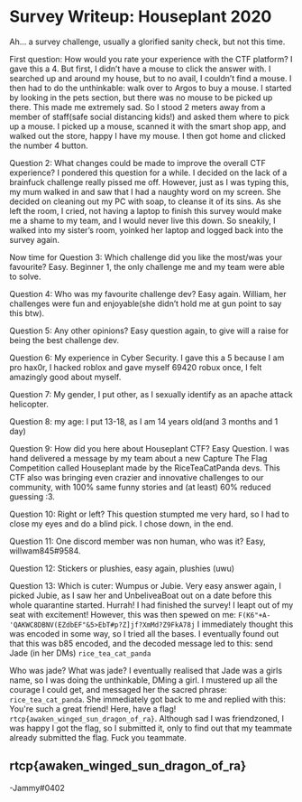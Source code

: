 # Survey Writeup: Houseplant 2020

Ah… a survey challenge, usually a glorified sanity check, but not this time.

First question: How would you rate your experience with the CTF platform? I gave this a 4. But first, I didn’t have a mouse to click the answer with. I searched up and around my house, but to no avail, I couldn’t find a mouse. I then had to do the unthinkable: walk over to Argos to buy a mouse. I started by looking in the pets section, but there was no mouse to be picked up there. This made me extremely sad. So I stood 2 meters away from a member of staff\(safe social distancing kids!\) and asked them where to pick up a mouse. I picked up a mouse, scanned it with the smart shop app, and walked out the store, happy I have my mouse. I then got home and clicked the number 4 button.

Question 2: What changes could be made to improve the overall CTF experience? I pondered this question for a while. I decided on the lack of a brainfuck challenge really pissed me off. However, just as I was typing this, my mum walked in and saw that I had a naughty word on my screen. She decided on cleaning out my PC with soap, to cleanse it of its sins. As she left the room, I cried, not having a laptop to finish this survey would make me a shame to my team, and I would never live this down. So sneakily, I walked into my sister’s room, yoinked her laptop and logged back into the survey again.

Now time for Question 3: Which challenge did you like the most/was your favourite? Easy. Beginner 1, the only challenge me and my team were able to solve.

Question 4: Who was my favourite challenge dev? Easy again. William, her challenges were fun and enjoyable\(she didn’t hold me at gun point to say this btw\).

Question 5: Any other opinions? Easy question again, to give will a raise for being the best challenge dev.

Question 6: My experience in Cyber Security. I gave this a 5 because I am pro hax0r, I hacked roblox and gave myself 69420 robux once, I felt amazingly good about myself.

Question 7: My gender, I put other, as I sexually identify as an apache attack helicopter.

Question 8: my age: I put 13-18, as I am 14 years old\(and 3 months and 1 day\)

Question 9: How did you here about Houseplant CTF? Easy Question. I was hand delivered a message by my team about a new Capture The Flag Competition called Houseplant made by the RiceTeaCatPanda devs. This CTF also was bringing even crazier and innovative challenges to our community, with 100% same funny stories and \(at least\) 60% reduced guessing :3.

Question 10: Right or left? This question stumpted me very hard, so I had to close my eyes and do a blind pick. I chose down, in the end.

Question 11: One discord member was non human, who was it? Easy, willwam845\#9584.

Question 12: Stickers or plushies, easy again, plushies \(uwu\)

Question 13: Which is cuter: Wumpus or Jubie. Very easy answer again, I picked Jubie, as I saw her and UnbeliveaBoat out on a date before this whole quarantine started. Hurrah! I had finished the survey! I leapt out of my seat with excitement! However, this was then spewed on me: `F(K6"+A-'QAKWC8DBNV(EZdbEF"&5>EbT#p?Z]jf?XmMd?Z9FkA78j` I immediately thought this was encoded in some way, so I tried all the bases. I eventually found out that this was b85 encoded, and the decoded message led to this: send Jade \(in her DMs\) `rice_tea_cat_panda`

Who was jade? What was jade? I eventually realised that Jade was a girls name, so I was doing the unthinkable, DMing a girl. I mustered up all the courage I could get, and messaged her the sacred phrase: `rice_tea_cat_panda`. She immediately got back to me and replied with this: You're such a great friend! Here, have a flag! `rtcp{awaken_winged_sun_dragon_of_ra}`. Although sad I was friendzoned, I was happy I got the flag, so I submitted it, only to find out that my teammate already submitted the flag. Fuck you teammate.

## rtcp{awaken\_winged\_sun\_dragon\_of\_ra}

-Jammy\#0402

